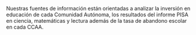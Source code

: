 Nuestras fuentes de información están orientadas a analizar la inversión en educación de cada Comunidad Autónoma, los resultados del informe PISA en ciencia, matemáticas y lectura además de la tasa de abandono escolar en cada CCAA.
